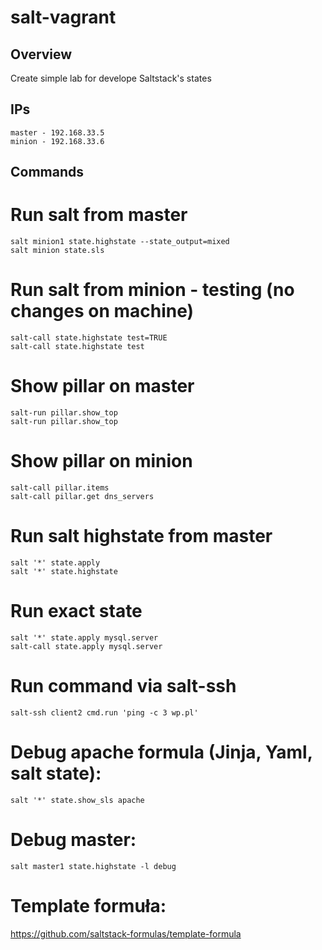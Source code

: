 # salt-vagrant

## Overview

Create simple lab for develope Saltstack's states

## IPs
```
master - 192.168.33.5
minion - 192.168.33.6
```

## Commands

# Run salt from master

```
salt minion1 state.highstate --state_output=mixed
salt minion state.sls 
```

# Run salt from minion - testing (no changes on machine)

```
salt-call state.highstate test=TRUE
salt-call state.highstate test
```

# Show pillar on master

```
salt-run pillar.show_top
salt-run pillar.show_top
```

# Show pillar on minion

```
salt-call pillar.items
salt-call pillar.get dns_servers
```

# Run salt highstate from master

```
salt '*' state.apply
salt '*' state.highstate
```

# Run exact state 

```
salt '*' state.apply mysql.server
salt-call state.apply mysql.server
```

# Run command via salt-ssh

```
salt-ssh client2 cmd.run 'ping -c 3 wp.pl'
```

# Debug apache formula (Jinja, Yaml, salt state):

```
salt '*' state.show_sls apache
```

# Debug master:

```
salt master1 state.highstate -l debug
```

# Template formuła:
  https://github.com/saltstack-formulas/template-formula


